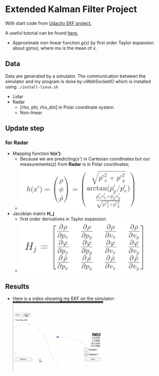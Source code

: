# Extended Kalman Filter Project
With start code from [Udacity EKF project.](https://github.com/udacity/CarND-Extended-Kalman-Filter-Project)

A useful tutorial can be found [here.](https://towardsdatascience.com/extended-kalman-filter-43e52b16757d)
* Approximate non-linear function *g(x)* by first order Taylor expansion about g(*mu*), where *mu* is the mean of *x*.

## Data
Data are generated by a simulator. The communication between the simulator and my program is done by uWebSocketIO
which is installed using `./install-linux.sh`  
* Lidar
* Radar
    * [rho, phi, rho_dot] in Polar coordinate system 
    * Non-linear


## Update step
### for Radar
* Mapping function **h(x')**:
    * Because we are predicting(*x'*) in Cartesian coordinates but our measurements(*z*) from **Radar** is in Polar coordinates;  
    * ![Mapping function](Docs/pics/h.png)
* Jacobian matrix **H_j**
    * first order derivatives in Taylor expansion
    * ![Jacobian matrix H_j](Docs/pics/Hj.png)
    
    
    
    
## Results
* Here is a video showing my EKF on the simulator:
<a href="https://youtu.be/k590h2juBBs"><img src="result/dataset2.png" width="60%" /></a>
